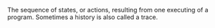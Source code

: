 The sequence of states, or actions, resulting from one executing of a program. Sometimes a history is also called a trace.